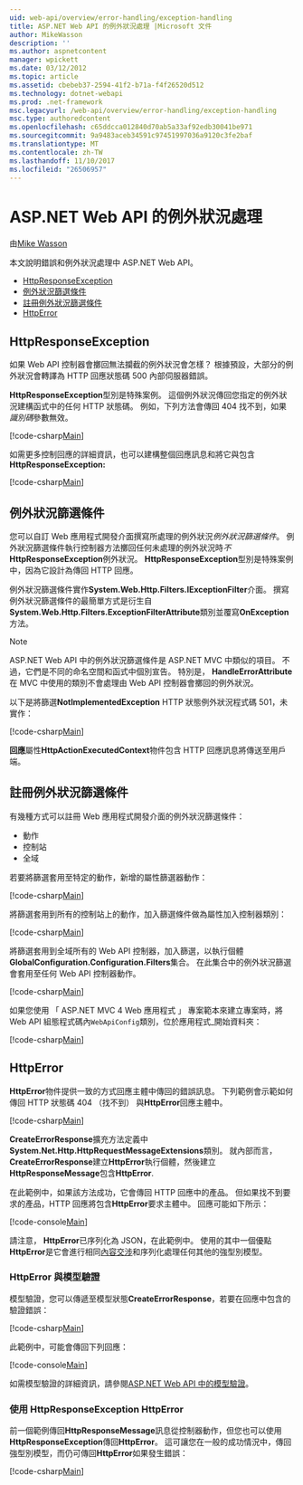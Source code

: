 ```yaml
---
uid: web-api/overview/error-handling/exception-handling
title: ASP.NET Web API 的例外狀況處理 |Microsoft 文件
author: MikeWasson
description: ''
ms.author: aspnetcontent
manager: wpickett
ms.date: 03/12/2012
ms.topic: article
ms.assetid: cbebeb37-2594-41f2-b71a-f4f26520d512
ms.technology: dotnet-webapi
ms.prod: .net-framework
msc.legacyurl: /web-api/overview/error-handling/exception-handling
msc.type: authoredcontent
ms.openlocfilehash: c65ddcca012840d70ab5a33af92edb30041be971
ms.sourcegitcommit: 9a9483aceb34591c97451997036a9120c3fe2baf
ms.translationtype: MT
ms.contentlocale: zh-TW
ms.lasthandoff: 11/10/2017
ms.locfileid: "26506957"
---
```

<a name="exception-handling-in-aspnet-web-api"></a>ASP.NET Web API 的例外狀況處理
====================
由[Mike Wasson](https://github.com/MikeWasson)

本文說明錯誤和例外狀況處理中 ASP.NET Web API。

- [HttpResponseException](#httpresponserexception)
- [例外狀況篩選條件](#exception_filters)
- [註冊例外狀況篩選條件](#registering_exception_filters)
- [HttpError](#httperror)

<a id="httpresponserexception"></a>
## <a name="httpresponseexception"></a>HttpResponseException

如果 Web API 控制器會擲回無法攔截的例外狀況會怎樣？ 根據預設，大部分的例外狀況會轉譯為 HTTP 回應狀態碼 500 內部伺服器錯誤。

**HttpResponseException**型別是特殊案例。 這個例外狀況傳回您指定的例外狀況建構函式中的任何 HTTP 狀態碼。 例如，下列方法會傳回 404 找不到，如果*識別碼*參數無效。

[!code-csharp[Main](exception-handling/samples/sample1.cs)]

如需更多控制回應的詳細資訊，也可以建構整個回應訊息和將它與包含**HttpResponseException:** 

[!code-csharp[Main](exception-handling/samples/sample2.cs)]

<a id="exception_filters"></a>
## <a name="exception-filters"></a>例外狀況篩選條件

您可以自訂 Web 應用程式開發介面撰寫所處理的例外狀況*例外狀況篩選條件*。 例外狀況篩選條件執行控制器方法擲回任何未處理的例外狀況時*不* **HttpResponseException**例外狀況。 **HttpResponseException**型別是特殊案例中，因為它設計為傳回 HTTP 回應。

例外狀況篩選條件實作**System.Web.Http.Filters.IExceptionFilter**介面。 撰寫例外狀況篩選條件的最簡單方式是衍生自**System.Web.Http.Filters.ExceptionFilterAttribute**類別並覆寫**OnException**方法。

> [!NOTE]
> ASP.NET Web API 中的例外狀況篩選條件是 ASP.NET MVC 中類似的項目。 不過，它們是不同的命名空間和函式中個別宣告。 特別是， **HandleErrorAttribute**在 MVC 中使用的類別不會處理由 Web API 控制器會擲回的例外狀況。


以下是將篩選**NotImplementedException** HTTP 狀態例外狀況程式碼 501，未實作：

[!code-csharp[Main](exception-handling/samples/sample3.cs)]

**回應**屬性**HttpActionExecutedContext**物件包含 HTTP 回應訊息將傳送至用戶端。

<a id="registering_exception_filters"></a>
## <a name="registering-exception-filters"></a>註冊例外狀況篩選條件

有幾種方式可以註冊 Web 應用程式開發介面的例外狀況篩選條件：

- 動作
- 控制站
- 全域

若要將篩選套用至特定的動作，新增的屬性篩選器動作：

[!code-csharp[Main](exception-handling/samples/sample4.cs)]

將篩選套用到所有的控制站上的動作，加入篩選條件做為屬性加入控制器類別：

[!code-csharp[Main](exception-handling/samples/sample5.cs)]

將篩選套用到全域所有的 Web API 控制器，加入篩選，以執行個體**GlobalConfiguration.Configuration.Filters**集合。 在此集合中的例外狀況篩選會套用至任何 Web API 控制器動作。

[!code-csharp[Main](exception-handling/samples/sample6.cs)]

如果您使用 「 ASP.NET MVC 4 Web 應用程式 」 專案範本來建立專案時，將 Web API 組態程式碼內`WebApiConfig`類別，位於應用程式\_開始資料夾：

[!code-csharp[Main](exception-handling/samples/sample7.cs?highlight=5)]

<a id="httperror"></a>
## <a name="httperror"></a>HttpError

**HttpError**物件提供一致的方式回應主體中傳回的錯誤訊息。 下列範例會示範如何傳回 HTTP 狀態碼 404 （找不到） 與**HttpError**回應主體中。

[!code-csharp[Main](exception-handling/samples/sample8.cs)]

**CreateErrorResponse**擴充方法定義中**System.Net.Http.HttpRequestMessageExtensions**類別。 就內部而言， **CreateErrorResponse**建立**HttpError**執行個體，然後建立**HttpResponseMessage**包含**HttpError**.

在此範例中，如果該方法成功，它會傳回 HTTP 回應中的產品。 但如果找不到要求的產品，HTTP 回應將包含**HttpError**要求主體中。 回應可能如下所示：

[!code-console[Main](exception-handling/samples/sample9.cmd)]

請注意， **HttpError**已序列化為 JSON，在此範例中。 使用的其中一個優點**HttpError**是它會進行相同[內容交涉](../formats-and-model-binding/content-negotiation.md)和序列化處理任何其他的強型別模型。

### <a name="httperror-and-model-validation"></a>HttpError 與模型驗證

模型驗證，您可以傳遞至模型狀態**CreateErrorResponse**，若要在回應中包含的驗證錯誤：

[!code-csharp[Main](exception-handling/samples/sample10.cs)]

此範例中，可能會傳回下列回應：

[!code-console[Main](exception-handling/samples/sample11.cmd)]

如需模型驗證的詳細資訊，請參閱[ASP.NET Web API 中的模型驗證](../formats-and-model-binding/model-validation-in-aspnet-web-api.md)。

### <a name="using-httperror-with-httpresponseexception"></a>使用 HttpResponseException HttpError

前一個範例傳回**HttpResponseMessage**訊息從控制器動作，但您也可以使用**HttpResponseException**傳回**HttpError**。 這可讓您在一般的成功情況中，傳回強型別模型，而仍可傳回**HttpError**如果發生錯誤：

[!code-csharp[Main](exception-handling/samples/sample12.cs)]
